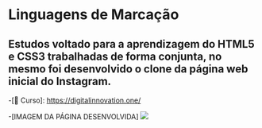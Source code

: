 # Linguagens de Marcação
## Estudos voltado para a aprendizagem do HTML5 e CSS3 trabalhadas de forma conjunta, no mesmo foi desenvolvido o clone da página web inicial do Instagram.
 -[📝 Curso]: https://digitalinnovation.one/
 
 -[IMAGEM DA PÁGINA DESENVOLVIDA]
 <img src="img/instagram-celular">

